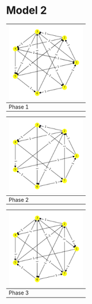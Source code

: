 # Model 2 #

|<img src="./0.png" width="200" height="200"> |
|---|
|Phase 1|

|<img src="./1.png" width="200" height="200"> |
|---|
|Phase 2|

|<img src="./2.png" width="200" height="200"> |
|---|
|Phase 3|

